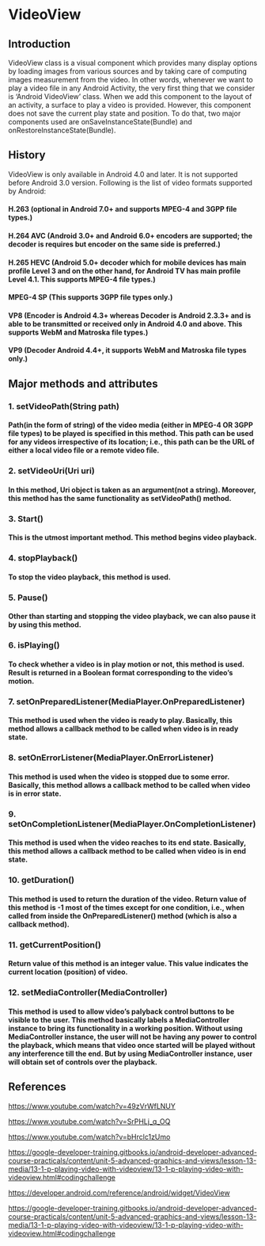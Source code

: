 # VideoView

## Introduction

VideoView class is a visual component which provides many display options by loading images from various sources and by taking care of computing images measurement from the video. In other words, whenever we want to play a video file in any Android Activity, the very first thing that we consider is ‘Android VideoView’ class. When we add this component to the layout of an activity, a surface to play a video is provided. However, this component does not save the current play state and position. To do that, two major components used are onSaveInstanceState(Bundle) and onRestoreInstanceState(Bundle). 


## History

VideoView is only available in Android 4.0 and later. It is not supported before Android 3.0 version. Following is the list of video formats supported by Android:

#### H.263 (optional in Android 7.0+ and supports MPEG-4 and 3GPP file types.)

#### H.264 AVC (Android 3.0+ and Android 6.0+ encoders are supported; the decoder is requires but encoder on the same side is preferred.)

#### H.265 HEVC (Android 5.0+ decoder which for mobile devices has main profile Level 3 and on the other hand, for Android TV has main profile Level 4.1. This supports MPEG-4 file types.)

#### MPEG-4 SP (This supports 3GPP file types only.)

#### VP8 (Encoder is Android 4.3+ whereas Decoder is Android 2.3.3+ and is able to be transmitted or received only in Android 4.0 and above. This supports WebM and Matroska file types.)

#### VP9 (Decoder Android 4.4+, it supports WebM and Matroska file types only.)


## Major methods and attributes

### 1. setVideoPath(String path) 
#### Path(in the form of string) of the video media (either in MPEG-4 OR 3GPP file types) to be played is specified in this method. This path can be used for any videos irrespective of its location; i.e., this path can be the URL of either a local video file or a remote video file.


### 2. setVideoUri(Uri uri) 
#### In this method, Uri object is taken as an argument(not a string). Moreover, this method has the same functionality as setVideoPath() method.


### 3. Start() 
#### This is the utmost important method. This method begins video playback.


### 4. stopPlayback() 
#### To stop the video playback, this method is used.


### 5. Pause() 
#### Other than starting and stopping the video playback, we can also pause it by using this method.


### 6. isPlaying() 
#### To check whether a video is in play motion or not, this method is used. Result is returned in a Boolean format corresponding to the video’s motion.


### 7. setOnPreparedListener(MediaPlayer.OnPreparedListener) 
#### This method is used when the video is ready to play. Basically, this method allows a callback method to be called when video is in ready state.


### 8. setOnErrorListener(MediaPlayer.OnErrorListener) 
#### This method is used when the video is stopped due to some error. Basically, this method allows a callback method to be called when video is in error state.


### 9. setOnCompletionListener(MediaPlayer.OnCompletionListener) 
#### This method is used when the video reaches to its end state. Basically, this method allows a callback method to be called when video is in end state.


### 10. getDuration() 
#### This method is used to return the duration of the video. Return value of this method is -1 most of the times except for one condition, i.e., when called from inside the OnPreparedListener() method (which is also a callback method).


### 11. getCurrentPosition() 
#### Return value of this method is an integer value. This value indicates the current location (position) of video.


### 12. setMediaController(MediaController) 
#### This method is used to allow video’s palyback control buttons to be visible to the user. This method basically labels a MediaController instance to bring its functionality in a working position. Without using MediaController instance, the user will not be having any power to control the playback, which means that video once started will be played without any interference till the end. But by using MediaController instance, user will obtain set of controls over the playback.



## References

https://www.youtube.com/watch?v=49zVrWfLNUY

https://www.youtube.com/watch?v=SrPHLj_q_OQ

https://www.youtube.com/watch?v=bHrclc1zUmo

https://google-developer-training.gitbooks.io/android-developer-advanced-course-practicals/content/unit-5-advanced-graphics-and-views/lesson-13-media/13-1-p-playing-video-with-videoview/13-1-p-playing-video-with-videoview.html#codingchallenge

https://developer.android.com/reference/android/widget/VideoView

https://google-developer-training.gitbooks.io/android-developer-advanced-course-practicals/content/unit-5-advanced-graphics-and-views/lesson-13-media/13-1-p-playing-video-with-videoview/13-1-p-playing-video-with-videoview.html#codingchallenge

